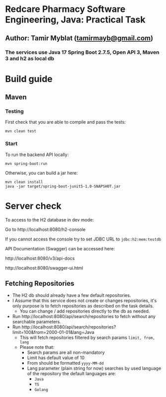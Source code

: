 # Redcare Pharmacy Software Engineering, Java: Practical Task
## Author: Tamir Myblat (tamirmayb@gmail.com)

### The services use Java 17 Spring Boot 2.7.5, Open API 3, Maven 3 and h2 as local db


# Build guide

## Maven

### Testing
First check that you are able to compile and pass the tests:
```
mvn clean test
```

### Start

To run the backend API locally:

```
mvn spring-boot:run
```

Otherwise, you can build a jar here:

```
mvn clean install 
java -jar target/spring-boot-junit5-1.0-SNAPSHOT.jar
```

# Server check

To access to the H2 database in dev mode:

Go to http://localhost:8080/h2-console 

If you cannot access the console try to set JDBC URL to `jdbc:h2:mem:testdb`

API Documentation (Swagger) can be accessed here:

http://localhost:8080/v3/api-docs

http://localhost:8080/swagger-ui.html

## Fetching Repositories
* The H2 db should already have a few default repositories.
* I Assume that this service does not create or changes repositories, it's only purpose is to fetch repositories as described on the task details. 
  * You can change / add repositories directly to the db as needed.
* Run http://localhost:8080/api/search/repositories to fetch without any searchable parameters.
* Run http://localhost:8080/api/search/repositories?limit=100&from=2000-01-01&lang=Java
  * This will fetch repositories filtered by search params ```limit, from, lang```
  * Please note that:
    * Search params are all non-mandatory  
    * Limit has default value of 10
    * From should be formatted ```yyyy-MM-dd```
    * Lang parameter (plain string for now) searches by used language of the repository the default languages are:
      * ```Java```
      * ```TS```
      * ```Golang```


